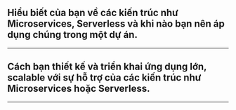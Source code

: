 ## Hiểu biết của bạn về các kiến trúc như Microservices, Serverless và khi nào bạn nên áp dụng chúng trong một dự án.

---

## Cách bạn thiết kế và triển khai ứng dụng lớn, scalable với sự hỗ trợ của các kiến trúc như Microservices hoặc Serverless.

---